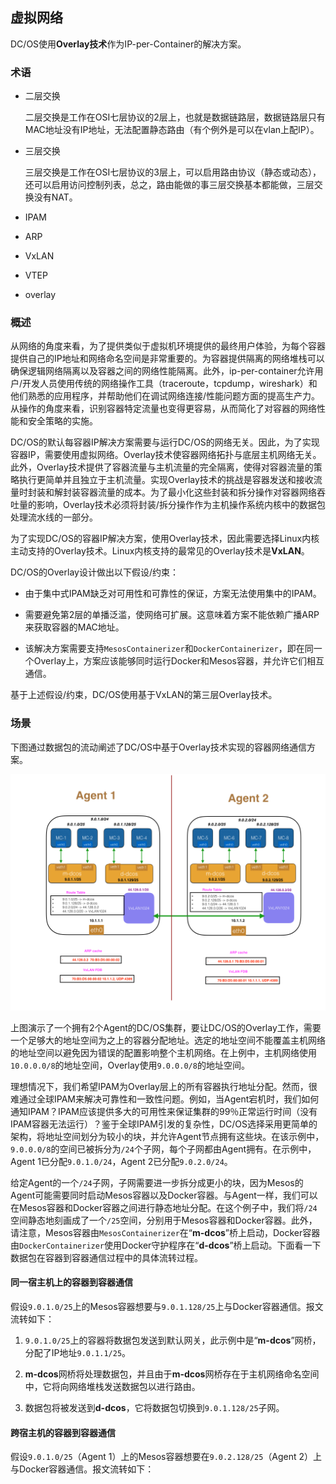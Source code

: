 ## 虚拟网络

DC/OS使用**Overlay技术**作为IP-per-Container的解决方案。

### 术语

- 二层交换

  二层交换是工作在OSI七层协议的2层上，也就是数据链路层，数据链路层只有MAC地址没有IP地址，无法配置静态路由（有个例外是可以在vlan上配IP）。
  
- 三层交换

  三层交换是工作在OSI七层协议的3层上，可以启用路由协议（静态或动态），还可以启用访问控制列表，总之，路由能做的事三层交换基本都能做，三层交换没有NAT。
  
- IPAM
- ARP
- VxLAN
- VTEP
- overlay

### 概述

从网络的角度来看，为了提供类似于虚拟机环境提供的最终用户体验，为每个容器提供自己的IP地址和网络命名空间是非常重要的。为容器提供隔离的网络堆栈可以确保逻辑网络隔离以及容器之间的网络性能隔离。此外，ip-per-container允许用户/开发人员使用传统的网络操作工具（traceroute，tcpdump，wireshark）和他们熟悉的应用程序，并帮助他们在调试网络连接/性能问题方面的提高生产力。从操作的角度来看，识别容器特定流量也变得更容易，从而简化了对容器的网络性能和安全策略的实施。

DC/OS的默认每容器IP解决方案需要与运行DC/OS的网络无关。因此，为了实现容器IP，需要使用虚拟网络。Overlay技术使容器网络拓扑与底层主机网络无关。此外，Overlay技术提供了容器流量与主机流量的完全隔离，使得对容器流量的策略执行更简单并且独立于主机流量。实现Overlay技术的挑战是容器发送和接收流量时封装和解封装容器流量的成本。为了最小化这些封装和拆分操作对容器网络吞吐量的影响，Overlay技术必须将封装/拆分操作作为主机操作系统内核中的数据包处理流水线的一部分。

为了实现DC/OS的容器IP解决方案，使用Overlay技术，因此需要选择Linux内核主动支持的Overlay技术。Linux内核支持的最常见的Overlay技术是**VxLAN**。

DC/OS的Overlay设计做出以下假设/约束：

- 由于集中式IPAM缺乏对可用性和可靠性的保证，方案无法使用集中的IPAM。

- 需要避免第2层的单播泛滥，使网络可扩展。这意味着方案不能依赖广播ARP来获取容器的MAC地址。

- 该解决方案需要支持`MesosContainerizer`和`DockerContainerizer`，即在同一个Overlay上，方案应该能够同时运行Docker和Mesos容器，并允许它们相互通信。

基于上述假设/约束，DC/OS使用基于VxLAN的第三层Overlay技术。

### 场景

下图通过数据包的流动阐述了DC/OS中基于Overlay技术实现的容器网络通信方案。

![](/assets/dcos-overlay-fig-1.png)

上图演示了一个拥有2个Agent的DC/OS集群，要让DC/OS的Overlay工作，需要一个足够大的地址空间为之上的容器分配地址。选定的地址空间不能覆盖主机网络的地址空间以避免因为错误的配置影响整个主机网络。在上例中，主机网络使用`10.0.0.0/8`的地址空间，Overlay使用`9.0.0.0/8`的地址空间。

理想情况下，我们希望IPAM为Overlay层上的所有容器执行地址分配。然而，很难通过全球IPAM来解决可靠性和一致性问题。例如，当Agent宕机时，我们如何通知IPAM？IPAM应该提供多大的可用性来保证集群的99％正常运行时间（没有IPAM容器无法运行）？鉴于全球IPAM引发的复杂性，DC/OS选择采用更简单的架构，将地址空间划分为较小的块，并允许Agent节点拥有这些块。在该示例中，`9.0.0.0/8`的空间已被拆分为`/24`个子网，每个子网都由Agent拥有。在示例中，Agent 1已分配`9.0.1.0/24`，Agent 2已分配`9.0.2.0/24`。

给定Agent的一个`/24`子网，子网需要进一步拆分成更小的块，因为Mesos的Agent可能需要同时启动Mesos容器以及Docker容器。与Agent一样，我们可以在Mesos容器和Docker容器之间进行静态地址分配。在这个例子中，我们将`/24`空间静态地刻画成了一个`/25`空间，分别用于Mesos容器和Docker容器。此外，请注意，Mesos容器由`MesosContainerizer`在“**m-dcos**”桥上启动，Docker容器由`DockerContainerizer`使用Docker守护程序在“**d-dcos**”桥上启动。下面看一下数据包在容器到容器通信过程中的具体流转过程。

#### 同一宿主机上的容器到容器通信

假设`9.0.1.0/25`上的Mesos容器想要与`9.0.1.128/25`上与Docker容器通信。报文流转如下：

1. `9.0.1.0/25`上的容器将数据包发送到默认网关，此示例中是“**m-dcos**”网桥，分配了IP地址`9.0.1.1/25`。

2. **m-dcos**网桥将处理数据包，并且由于**m-dcos**网桥存在于主机网络命名空间中，它将向网络堆栈发送数据包以进行路由。

3. 数据包将被发送到**d-dcos**，它将数据包切换到`9.0.1.128/25`子网。

#### 跨宿主机的容器到容器通信

假设`9.0.1.0/25`（Agent 1）上的Mesos容器想要在`9.0.2.128/25`（Agent 2）上与Docker容器通信。报文流转如下：

